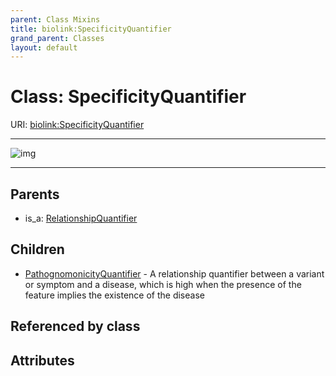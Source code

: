```yaml
---
parent: Class Mixins
title: biolink:SpecificityQuantifier
grand_parent: Classes
layout: default
---
```


# Class: SpecificityQuantifier




URI: [biolink:SpecificityQuantifier](https://w3id.org/biolink/SpecificityQuantifier)


---

![img](https://yuml.me/diagram/nofunky;dir:TB/class/[SpecificityQuantifier]%5E-[PathognomonicityQuantifier],[RelationshipQuantifier]%5E-[SpecificityQuantifier],[RelationshipQuantifier],[PathognomonicityQuantifier])

---


## Parents

 *  is_a: [RelationshipQuantifier](RelationshipQuantifier.md)

## Children

 * [PathognomonicityQuantifier](PathognomonicityQuantifier.md) - A relationship quantifier between a variant or symptom and a disease, which is high when the presence of the feature implies the existence of the disease

## Referenced by class


## Attributes


